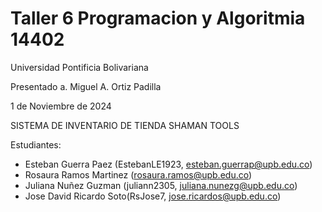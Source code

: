 # Taller 6 Programacion y Algoritmia 14402
Universidad Pontificia Bolivariana 

Presentado a. Miguel A. Ortiz Padilla

1 de Noviembre de 2024

SISTEMA DE INVENTARIO DE TIENDA SHAMAN TOOLS

Estudiantes:
- Esteban Guerra Paez (EstebanLE1923, esteban.guerrap@upb.edu.co)
- Rosaura Ramos Martinez (rosaura.ramos@upb.edu.co)
- Juliana Nuñez Guzman (juliann2305, juliana.nunezg@upb.edu.co)
- Jose David Ricardo Soto(RsJose7, jose.ricardos@upb.edu.co)
